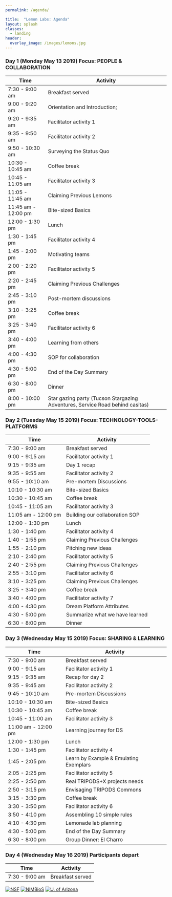 ```yaml
---
permalink: /agenda/

title:  "Lemon Labs: Agenda"
layout: splash
classes:
  - landing
header:
  overlay_image: /images/lemons.jpg
---
```


### Day 1 (Monday May 13 2019) **Focus: PEOPLE & COLLABORATION**

Time                | Activity
------------------- | -------------------
 7:30    -  9:00 am | Breakfast served
 9:00    -  9:20 am | Orientation and Introduction;
 9:20    -  9:35 am | Facilitator activity 1
 9:35    -  9:50 am | Facilitator activity 2
 9:50    - 10:30 am | Surveying the Status Quo
10:30    - 10:45 am | Coffee break
10:45    - 11:05 am | Facilitator activity 3
11:05    - 11:45 am | Claiming Previous Lemons
11:45 am - 12:00 pm | Bite-sized Basics
12:00    -  1:30 pm | Lunch
 1:30    -  1:45 pm | Facilitator activity 4
 1:45    -  2:00 pm | Motivating teams
 2:00    -  2:20 pm | Facilitator activity 5
 2:20    -  2:45 pm | Claiming Previous Challenges
 2:45    -  3:10 pm | Post-mortem discussions
 3:10    -  3:25 pm | Coffee break
 3:25    -  3:40 pm | Facilitator activity 6
 3:40    -  4:00 pm | Learning from others
 4:00    -  4:30 pm | SOP for collaboration
 4:30    -  5:00 pm | End of the Day Summary
 6:30    -  8:00 pm | Dinner
 8:00    - 10:00 pm | Star gazing party (Tucson Stargazing Adventures, Service Road behind casitas)

### Day 2 (Tuesday May 15 2019) **Focus: TECHNOLOGY-TOOLS-PLATFORMS**

Time                | Activity
------------------- | -------------------
 7:30    -  9:00 am | Breakfast served
 9:00    -  9:15 am | Facilitator activity 1
 9:15    -  9:35 am | Day 1 recap
 9:35    -  9:55 am | Facilitator activity 2
 9:55    - 10:10 am | Pre-mortem Discussions
10:10    - 10:30 am | Bite-sized Basics
10:30    - 10:45 am | Coffee break
10:45    - 11:05 am | Facilitator activity 3
11:05 am - 12:00 pm | Building our collaboration SOP
12:00    -  1:30 pm | Lunch
 1:30    -  1:40 pm | Facilitator activity 4
 1:40    -  1:55 pm | Claiming Previous Challenges
 1:55    -  2:10 pm | Pitching new ideas
 2:10    -  2:40 pm | Facilitator activity 5
 2:40    -  2:55 pm | Claiming Previous Challenges
 2:55    -  3:10 pm | Facilitator activity 6
 3:10    -  3:25 pm | Claiming Previous Challenges
 3:25    -  3:40 pm | Coffee break
 3:40    -  4:00 pm | Facilitator activity 7
 4:00    -  4:30 pm | Dream Platform Attributes
 4:30    -  5:00 pm | Summarize what we have learned
 6:30    -  8:00 pm | Dinner

### Day 3 (Wednesday May 15 2019) **Focus: SHARING & LEARNING**

Time                | Activity
------------------- | -------------------
 7:30    -  9:00 am | Breakfast served
 9:00    -  9:15 am | Facilitator activity 1
 9:15    -  9:35 am | Recap for day 2
 9:35    -  9:45 am | Facilitator activity 2
 9:45    - 10:10 am | Pre-mortem Discussions
10:10    - 10:30 am | Bite-sized Basics
10:30    - 10:45 am | Coffee break
10:45    - 11:00 am | Facilitator activity 3
11:00 am - 12:00 pm | Learning journey for DS
12:00    -  1:30 pm | Lunch
 1:30    -  1:45 pm | Facilitator activity 4
 1:45    -  2:05 pm | Learn by Example & Emulating Exemplars
 2:05    -  2:25 pm | Facilitator activity 5
 2:25    -  2:50 pm | Real TRIPODS+X projects needs
 2:50    -  3:15 pm | Envisaging TRIPODS Commons
 3:15    -  3:30 pm | Coffee break
 3:30    -  3:50 pm | Facilitator activity 6
 3:50    -  4:10 pm | Assembling 10 simple rules
 4:10    -  4:30 pm | Lemonade lab planning
 4:30    -  5:00 pm | End of the Day Summary
 6:30    -  8:00 pm | Group Dinner: El Charro |  7725 N Oracle Rd 85704

### Day 4 (Wednesday May 16 2019) **Participants depart**

Time                | Activity
------------------- | -------------------
 7:30    -  9:00 am | Breakfast served


[![NSF](/images/nsf.png)](https://www.nsf.gov/awardsearch/showAward?AWD_ID=1839307&HistoricalAwards=false)
[![NIMBioS](/images/nimbios.png)](http://www.nimbios.org/)
[![U. of Arizona](/images/ua.png)](https://www.arizona.edu/)
